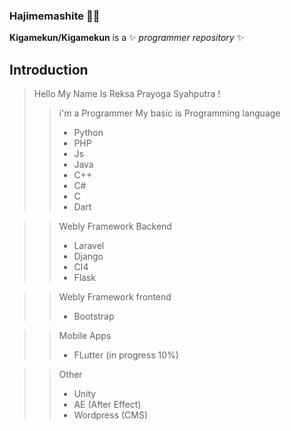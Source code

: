 ### Hajimemashite :fox_face:👋 


**Kigamekun/Kigamekun** is a ✨ _programmer repository_ ✨  

## Introduction

>Hello My Name Is Reksa Prayoga Syahputra !
>> i'm a Programmer
>> My basic is 
>> Programming language
>> - Python
>> - PHP
>> - Js
>> - Java
>> - C++
>> - C#
>> - C
>> - Dart

>> Webly Framework Backend
>> - Laravel
>> - Django
>> - CI4
>> - Flask

>> Webly Framework frontend
>> - Bootstrap


>> Mobile Apps
>> - FLutter (in progress 10%)

>> Other 
>> - Unity
>> - AE (After Effect)
>> - Wordpress (CMS)
 
